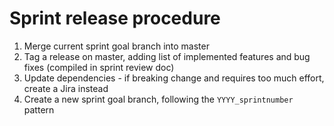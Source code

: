 # Sprint release procedure

1. Merge current sprint goal branch into master
2. Tag a release on master, adding list of implemented features and bug fixes (compiled in sprint review doc)
3. Update dependencies - if breaking change and requires too much effort, create a Jira instead
4. Create a new sprint goal branch, following the `YYYY_sprintnumber` pattern


